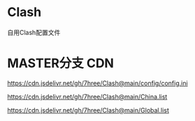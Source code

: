 # Clash
自用Clash配置文件
# MASTER分支 CDN
https://cdn.jsdelivr.net/gh/7hree/Clash@main/config/config.ini

https://cdn.jsdelivr.net/gh/7hree/Clash@main/China.list

https://cdn.jsdelivr.net/gh/7hree/Clash@main/Global.list
